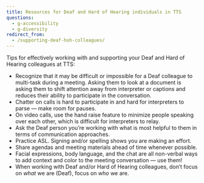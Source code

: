 ```yaml
---
title: Resources for Deaf and Hard of Hearing individuals in TTS
questions:
  - g-accessibility
  - g-diversity
redirect_from:
  - /supporting-deaf-hoh-colleagues/
---
```


Tips for effectively working with and supporting your Deaf and Hard of Hearing colleagues at TTS:

* Recognize that it may be difficult or impossible for a Deaf colleague to multi-task during a meeting. Asking them to look at a document is asking them to shift attention away from interpreter or captions and reduces their ability to participate in the conversation.
* Chatter on calls is hard to participate in and hard for interpreters to parse — make room for pauses.
* On video calls, use the hand raise feature to minimize people speaking over each other, which is difficult for interpreters to relay.
* Ask the Deaf person you’re working with what is most helpful to them in terms of communication approaches.
* Practice ASL. Signing and/or spelling shows you are making an effort.
* Share agendas and meeting materials ahead of time whenever possible.
* Facial expressions, body language, and the chat are all non-verbal ways to add context and color to the meeting conversation — use them!
* When working with Deaf and/or Hard of Hearing colleagues, don’t focus on *what* we are (Deaf), focus on *who* we are.
